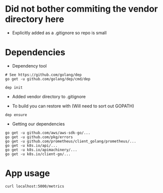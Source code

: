# Did not bother commiting the vendor directory here
- Explicitly added as a .gitignore so repo is small



# Dependencies
- Dependency tool

```
# See https://github.com/golang/dep
go get -u github.com/golang/dep/cmd/dep

dep init
```

- Added vendor directory to .gitignore

- To build you can restore with (Will need to sort out GOPATH)

```
dep ensure
```

- Getting our dependencies

```
go get -u github.com/aws/aws-sdk-go/...
go get -u github.com/pkg/errors
go get -u github.com/prometheus/client_golang/prometheus/...
go get -u k8s.io/api/...
go get -u k8s.io/apimachinery/...
go get -u k8s.io/client-go/...
```



# App usage

```
curl localhost:5000/metrics
```
